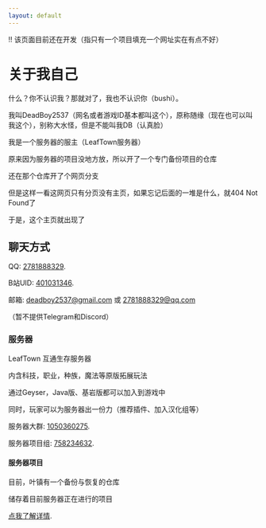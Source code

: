 ```yaml
---
layout: default
---
```


!! 该页面目前还在开发（指只有一个项目填充一个网址实在有点不好）

# 关于我自己

什么？你不认识我？那就对了，我也不认识你（bushi）。

我叫DeadBoy2537（网名或者游戏ID基本都叫这个），原称随缘（现在也可以叫我这个），别称大水怪，但是不能叫我DB（认真脸）

我是一个服务器的服主（LeafTown服务器）

原来因为服务器的项目没地方放，所以开了一个专门备份项目的仓库

还在那个仓库开了个网页分支

但是这样一看这网页只有分页没有主页，如果忘记后面的一堆是什么，就404 Not Found了

于是，这个主页就出现了

## 聊天方式

QQ: [2781888329](https://qm.qq.com/cgi-bin/qm/qr?k=CNB_9xj8MfUWCEhYnIr8nB63X_JjrrpW&noverify=0).

B站UID: [401031346](https://b23.tv/ranFl0A).

邮箱: deadboy2537@gmail.com 或 2781888329@qq.com

（暂不提供Telegram和Discord）

### 服务器

LeafTown 互通生存服务器

内含科技，职业，种族，魔法等原版拓展玩法

通过Geyser，Java版、基岩版都可以加入到游戏中

同时，玩家可以为服务器出一份力（推荐插件、加入汉化组等）

服务器大群: [1050360275](https://jq.qq.com/?_wv=1027&k=TqzsqpMw).

服务器项目组: [758234632](https://jq.qq.com/?_wv=1027&k=vmq91hTr).

#### 服务器项目

目前，叶镇有一个备份与恢复的仓库

储存着目前服务器正在进行的项目

[点我了解详情](./LTSProjects).